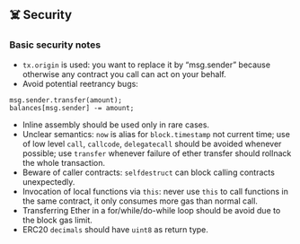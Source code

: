 ## ☠️ Security



### Basic security notes


* `tx.origin` is used: you want to replace it by “msg.sender” because otherwise any contract you call can act on your behalf.
* Avoid potential reetrancy bugs: 
```
msg.sender.transfer(amount);
balances[msg.sender] -= amount;
```
* Inline assembly should be used only in rare cases.
* Unclear semantics: `now` is alias for `block.timestamp` not current time; use of low level `call`, `callcode`, `delegatecall` should be avoided whenever possible; use `transfer` whenever failure of ether transfer should rollnack the whole transaction.
* Beware of caller contracts: `selfdestruct` can block calling contracts unexpectedly.
* Invocation of local functions via `this`: never use `this` to call functions in the same contract, it only consumes more gas than normal call.
* Transferring Ether in a for/while/do-while loop should be avoid due to the block gas limit.
* ERC20 `decimals` should have `uint8` as return type.

<br>


